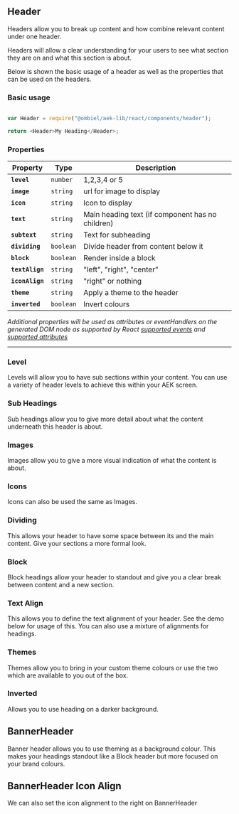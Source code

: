 ## Header

Headers allow you to break up content and how combine relevant content under one header.

Headers will allow a clear understanding for your users to see what section they are on and what this section is about.

Below is shown the basic usage of a header as well as the properties that can be used on the headers.

### Basic usage

``` javascript

var Header = require("@ombiel/aek-lib/react/components/header");

return <Header>My Heading</Header>;


```

### Properties

Property        | Type     | Description
----------------|----------|--------
**`level`**     | `number` | 1,2,3,4 or 5
**`image`**     | `string` | url for image to display
**`icon`**      | `string` | Icon to display
**`text`**      | `string` | Main heading text (if component has no children)
**`subtext`**   | `string` | Text for subheading
**`dividing`**  | `boolean`| Divide header from content below it
**`block`**     | `boolean`| Render inside a block
**`textAlign`** | `string` | "left", "right", "center"
**`iconAlign`** | `string` | "right" or nothing
**`theme`**     | `string` | Apply a theme to the header
**`inverted`**  | `boolean`| Invert colours

_Additional properties will be used as attributes or eventHandlers on the generated DOM node as supported by React [supported events](https://facebook.github.io/react/docs/events.html#supported-events) and [supported attributes](https://facebook.github.io/react/docs/tags-and-attributes.html#html-attributes)_

--------

<script>
  window.lorem = "Nulla vitae elit libero, a pharetra augue. Fusce dapibus, tellus ac cursus commodo, tortor mauris condimentum nibh, ut fermentum massa justo sit amet risus. Aenean lacinia bibendum nulla sed consectetur.";

  window.longLorem = [
   React.createElement("p",null,"Integer posuere erat a ante venenatis dapibus posuere velit aliquet. Nullam id dolor id nibh ultricies vehicula ut id elit. Aenean lacinia bibendum nulla sed consectetur. Nullam id dolor id nibh ultricies vehicula ut id elit."),

   React.createElement("p",null,"Praesent commodo cursus magna, vel scelerisque nisl consectetur et. Aenean eu leo quam. Pellentesque ornare sem lacinia quam venenatis vestibulum. Cum sociis natoque penatibus et magnis dis parturient montes, nascetur ridiculus mus. Sed posuere consectetur est at lobortis. Aenean lacinia bibendum nulla sed consectetur. Fusce dapibus, tellus ac cursus commodo, tortor mauris condimentum nibh, ut fermentum massa justo sit amet risus. Vivamus sagittis lacus vel augue laoreet rutrum faucibus dolor auctor."),

    React.createElement("p",null,"Nullam id dolor id nibh ultricies vehicula ut id elit. Donec ullamcorper nulla non metus auctor fringilla. Curabitur blandit tempus porttitor. Vestibulum id ligula porta felis euismod semper.")
  ];

</script>


### Level

Levels will allow you to have sub sections within your content. You can use a variety of header levels to achieve this within your AEK screen.

<script type="text/aek-example">

  var Header = require("@ombiel/aek-lib/react/components/header");
  var Segment = require("@ombiel/aek-lib/react/components/segment");

  var content = []

  _.times(5,function(level) {
    content.push(<Header level={level+1}>Heading Level {level+1}</Header>);
    content.push(<p>{lorem}</p>);
  });

  return <Segment>{content}</Segment>;

</script>


### Sub Headings

Sub headings allow you to give more detail about what the content underneath this header is about.

<script type="text/aek-example">

  var Header = require("@ombiel/aek-lib/react/components/header");
  var Segment = require("@ombiel/aek-lib/react/components/segment");

  var content = _.times(5,function(level) {
    return <Header subtext="Sub Heading" level={level}>Heading Level {level+1}</Header>;
  });

  return <Segment>{content}</Segment>;

</script>

### Images

Images allow you to give a more visual indication of what the content is about.

<script type="text/aek-example">

  var Header = require("@ombiel/aek-lib/react/components/header");
  var Segment = require("@ombiel/aek-lib/react/components/segment");

  var content = _.times(5,function(level) {
    var image = `http://lorempixel.com/100/100?${level}`;
    return <Header image={image} subtext="Sub Heading" level={level}>Heading Level {level+1}</Header>;
  });

  return <Segment>{content}</Segment>;

</script>


### Icons

Icons can also be used the same as Images.

<script type="text/aek-example">

  var Header = require("@ombiel/aek-lib/react/components/header");
  var Segment = require("@ombiel/aek-lib/react/components/segment");

  var content = _.times(5,function(level) {

    return <Header icon="rocket" subtext="Sub Heading" level={level}>Heading Level {level+1}</Header>;
  });

  return <Segment>{content}</Segment>;

</script>

### Dividing

This allows your header to have some space between its and the main content. Give your sections a more formal look.

<script type="text/aek-example">

  var Header = require("@ombiel/aek-lib/react/components/header");
  var Segment = require("@ombiel/aek-lib/react/components/segment");

  var content = [];

  _.times(5,function(level) {
    content.push(<Header dividing icon="home" subtext="Sub Heading" level={level}>Heading Level {level+1}</Header>);  
    content.push(<p>{lorem}</p>);  
  });

  return <Segment>{content}</Segment>;

</script>

### Block

Block headings allow your header to standout and give you a clear break between content and a new section.

<script type="text/aek-example">

  var Header = require("@ombiel/aek-lib/react/components/header");
  var Segment = require("@ombiel/aek-lib/react/components/segment");

  var content = _.times(5,function(level) {

    return <Header block icon="at" subtext="Sub Heading" level={level}>Heading Level {level+1}</Header>;
  });

  return <Segment>{content}</Segment>;

</script>

### Text Align

This allows you to define the text alignment of your header. See the demo below for usage of this. You can also use a mixture of alignments for headings.

<script type="text/aek-example" data-component="Example">

  var alignments = ["left","center","right"]

  var Example = React.createClass({

    getInitialState:function() {
      return {alignIndex:0}
    },

    changeAlignment:function() {
      var alignIndex = this.state.alignIndex + 1;
      if(alignIndex > alignments.length -1 ) {
        alignIndex = 0;
      }
      this.setState({alignIndex});
    },

    componentDidMount:function() {
      setInterval(this.changeAlignment,3000);
    },

    render:function() {

      var Header = require("@ombiel/aek-lib/react/components/header");
      var Segment = require("@ombiel/aek-lib/react/components/segment");

      var alignment = alignments[this.state.alignIndex];

      var content = _.times(5,function(level) {

        return <Header textAlign={alignment} dividing subtext={alignment} level={level}>Heading Level {level+1}</Header>;
      }.bind(this));

      return <Segment>{content}</Segment>;

    }
  });

</script>

### Themes

Themes allow you to bring in your custom theme colours or use the two which are available to you out of the box.

<script type="text/aek-example">

  var Header = require("@ombiel/aek-lib/react/components/header");
  var Segment = require("@ombiel/aek-lib/react/components/segment");

  var content = _.times(5,function(level) {
    return <Header icon="rocket" theme="alt" subtext="Sub Heading" level={level}>Heading Level {level+1}</Header>;
  });

  return <Segment>{content}</Segment>;

</script>

### Inverted

Allows you to use heading on a darker background.

<script type="text/aek-example">

  var Header = require("@ombiel/aek-lib/react/components/header");
  var Segment = require("@ombiel/aek-lib/react/components/segment");

  var content = _.times(5,function(level) {
    return <Header inverted icon="dashboard" subtext="Sub Heading" level={level}>Heading Level {level+1}</Header>;
  });

  return <Segment inverted>{content}</Segment>;

</script>

<script type="text/aek-example">

  var Header = require("@ombiel/aek-lib/react/components/header");
  var Segment = require("@ombiel/aek-lib/react/components/segment");

  var content = _.times(5,function(level) {
    return <Header inverted theme="alt" icon="rocket" subtext="Sub Heading" level={level}>Heading Level {level+1}</Header>;
  });

  return <Segment inverted>{content}</Segment>;

</script>


## BannerHeader

Banner header allows you to use theming as a background colour. This makes your headings standout like a Block header but more focused on your brand colours.

<script type="text/aek-example">

  var {BannerHeader} = require("@ombiel/aek-lib/react/components/header");
  var Segment = require("@ombiel/aek-lib/react/components/segment");

  var content = _.times(5,function(level) {
    return <BannerHeader theme="alt" icon="comments" subtext="Sub Heading" level={level} style={{marginBottom:"1em"}}>Heading Level {level+1}</BannerHeader>;
  });

  return <div>{content}</div>;

</script>

## BannerHeader Icon Align

We can also set the icon alignment to the right on BannerHeader

<script type="text/aek-example">

  var {BannerHeader} = require("@ombiel/aek-lib/react/components/header");
  var Segment = require("@ombiel/aek-lib/react/components/segment");

  var content = _.times(5,function(level) {
    return <BannerHeader iconAlign="right" theme="alt" icon="comments" subtext="Sub Heading" level={level} style={{marginBottom:"1em"}}>Heading Level {level+1}</BannerHeader>;
  });

  return <div>{content}</div>;

</script>
